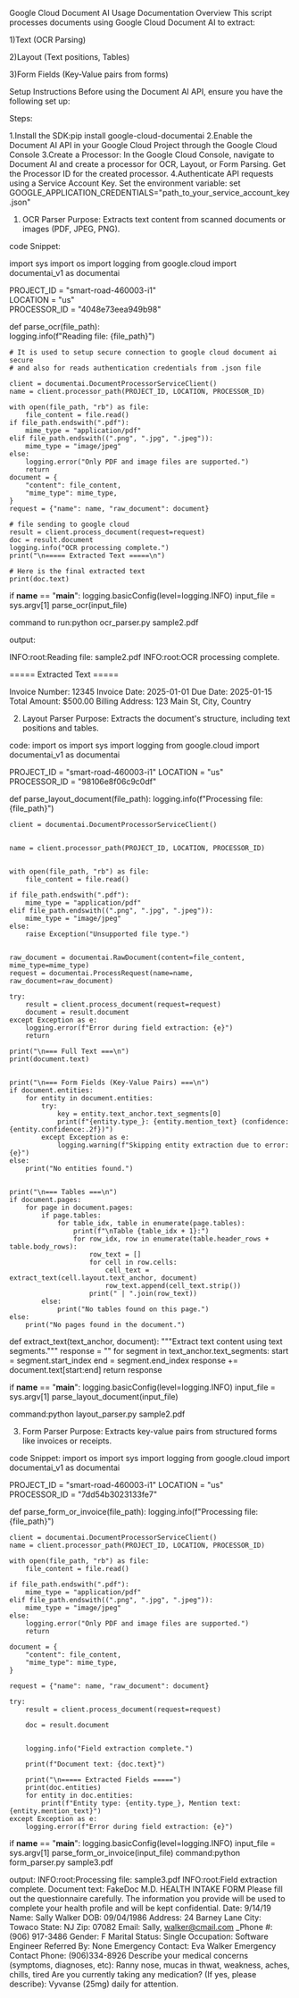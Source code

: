 Google Cloud Document AI Usage Documentation
Overview
This script processes documents using Google Cloud Document AI to extract:

1)Text (OCR Parsing)

2)Layout (Text positions, Tables)

3)Form Fields (Key-Value pairs from forms)

Setup Instructions
Before using the Document AI API, ensure you have the following set up:

Steps:

1.Install the SDK:pip install google-cloud-documentai
2.Enable the Document AI API in your Google Cloud Project through the Google Cloud Console
3.Create a Processor:
In the Google Cloud Console, navigate to Document AI and create a processor for OCR, Layout, or Form Parsing.
Get the Processor ID for the created processor.
4.Authenticate API requests using a Service Account Key. Set the environment variable:
set GOOGLE_APPLICATION_CREDENTIALS="path_to_your_service_account_key.json"

1. OCR Parser
Purpose: Extracts text content from scanned documents or images (PDF, JPEG, PNG).

code Snippet:

import sys
import os
import logging
from google.cloud import documentai_v1 as documentai


PROJECT_ID = "smart-road-460003-i1"   
LOCATION = "us"                    
PROCESSOR_ID = "4048e73eea949b98"    


def parse_ocr(file_path):   
    logging.info(f"Reading file: {file_path}")
    
    # It is used to setup secure connection to google cloud document ai secure
    # and also for reads authentication credentials from .json file
    
    client = documentai.DocumentProcessorServiceClient()
    name = client.processor_path(PROJECT_ID, LOCATION, PROCESSOR_ID)
    
    with open(file_path, "rb") as file:
        file_content = file.read()
    if file_path.endswith(".pdf"):
        mime_type = "application/pdf"
    elif file_path.endswith((".png", ".jpg", ".jpeg")):
        mime_type = "image/jpeg"  
    else:
        logging.error("Only PDF and image files are supported.")
        return
    document = {
        "content": file_content,
        "mime_type": mime_type,
    }
    request = {"name": name, "raw_document": document}
    
    # file sending to google cloud
    result = client.process_document(request=request)
    doc = result.document
    logging.info("OCR processing complete.")
    print("\n===== Extracted Text =====\n")
    
    # Here is the final extracted text
    print(doc.text)

if __name__ == "__main__":
    logging.basicConfig(level=logging.INFO)
    input_file = sys.argv[1]
    parse_ocr(input_file)


command to run:python ocr_parser.py sample2.pdf

output:

INFO:root:Reading file: sample2.pdf
INFO:root:OCR processing complete.

===== Extracted Text =====

Invoice Number: 12345
Invoice Date: 2025-01-01
Due Date: 2025-01-15
Total Amount: $500.00
Billing Address: 123 Main St, City, Country


2. Layout Parser
Purpose: Extracts the document's structure, including text positions and tables.

code:
import os
import sys
import logging
from google.cloud import documentai_v1 as documentai

PROJECT_ID = "smart-road-460003-i1"
LOCATION = "us"  
PROCESSOR_ID = "98106e8f06c9c0df" 

def parse_layout_document(file_path):
    logging.info(f"Processing file: {file_path}")
    
    
    client = documentai.DocumentProcessorServiceClient()

  
    name = client.processor_path(PROJECT_ID, LOCATION, PROCESSOR_ID)

   
    with open(file_path, "rb") as file:
        file_content = file.read()

    if file_path.endswith(".pdf"):
        mime_type = "application/pdf"
    elif file_path.endswith((".png", ".jpg", ".jpeg")):
        mime_type = "image/jpeg"
    else:
        raise Exception("Unsupported file type.")

    
    raw_document = documentai.RawDocument(content=file_content, mime_type=mime_type)
    request = documentai.ProcessRequest(name=name, raw_document=raw_document)
    
    try:
        result = client.process_document(request=request)
        document = result.document
    except Exception as e:
        logging.error(f"Error during field extraction: {e}")
        return

    print("\n=== Full Text ===\n")
    print(document.text)

   
    print("\n=== Form Fields (Key-Value Pairs) ===\n")
    if document.entities:
        for entity in document.entities:
            try:
                key = entity.text_anchor.text_segments[0]
                print(f"{entity.type_}: {entity.mention_text} (confidence: {entity.confidence:.2f})")
            except Exception as e:
                logging.warning(f"Skipping entity extraction due to error: {e}")
    else:
        print("No entities found.")

  
    print("\n=== Tables ===\n")
    if document.pages:
        for page in document.pages:
            if page.tables:
                for table_idx, table in enumerate(page.tables):
                    print(f"\nTable {table_idx + 1}:")
                    for row_idx, row in enumerate(table.header_rows + table.body_rows):
                        row_text = []
                        for cell in row.cells:
                            cell_text = extract_text(cell.layout.text_anchor, document)
                            row_text.append(cell_text.strip())
                        print(" | ".join(row_text))
            else:
                print("No tables found on this page.")
    else:
        print("No pages found in the document.")

def extract_text(text_anchor, document):
    """Extract text content using text segments."""
    response = ""
    for segment in text_anchor.text_segments:
        start = segment.start_index
        end = segment.end_index
        response += document.text[start:end]
    return response

if __name__ == "__main__":
    logging.basicConfig(level=logging.INFO)
    input_file = sys.argv[1]
    parse_layout_document(input_file)


command:python layout_parser.py sample2.pdf

3. Form Parser
Purpose: Extracts key-value pairs from structured forms like invoices or receipts.

code Snippet:
import os
import sys
import logging
from google.cloud import documentai_v1 as documentai

PROJECT_ID = "smart-road-460003-i1"
LOCATION = "us"  
PROCESSOR_ID = "7dd54b3023133fe7" 

def parse_form_or_invoice(file_path):
    logging.info(f"Processing file: {file_path}")
    
    client = documentai.DocumentProcessorServiceClient()
    name = client.processor_path(PROJECT_ID, LOCATION, PROCESSOR_ID)
    
    with open(file_path, "rb") as file:
        file_content = file.read()
  
    if file_path.endswith(".pdf"):
        mime_type = "application/pdf"
    elif file_path.endswith((".png", ".jpg", ".jpeg")):
        mime_type = "image/jpeg"
    else:
        logging.error("Only PDF and image files are supported.")
        return
  
    document = {
        "content": file_content,
        "mime_type": mime_type,
    }
    
    request = {"name": name, "raw_document": document}
    
    try:
        result = client.process_document(request=request)
     
        doc = result.document
       
        
        logging.info("Field extraction complete.")

        print(f"Document text: {doc.text}")
        
        print("\n===== Extracted Fields =====")
        print(doc.entities)
        for entity in doc.entities:
            print(f"Entity type: {entity.type_}, Mention text: {entity.mention_text}")
    except Exception as e:
        logging.error(f"Error during field extraction: {e}")

if __name__ == "__main__":
    logging.basicConfig(level=logging.INFO)
    input_file = sys.argv[1]
    parse_form_or_invoice(input_file)
command:python form_parser.py sample3.pdf

output:
INFO:root:Processing file: sample3.pdf
INFO:root:Field extraction complete.
Document text: FakeDoc M.D.
HEALTH INTAKE FORM
Please fill out the questionnaire carefully. The information you provide will be used to complete
your health profile and will be kept confidential.
Date:
9/14/19
Name:
Sally Walker
DOB: 09/04/1986
Address: 24 Barney Lane
City: Towaco
State: NJ Zip: 07082
Email: Sally, walker@cmail.com
_Phone #: (906) 917-3486
Gender: F
Marital Status:
Single Occupation: Software Engineer
Referred By: None
Emergency Contact: Eva Walker Emergency Contact Phone: (906)334-8926
Describe your medical concerns (symptoms, diagnoses, etc):
Ranny nose, mucas in thwat, weakness,
aches, chills, tired
Are you currently taking any medication? (If yes, please describe):
Vyvanse (25mg) daily for attention.
